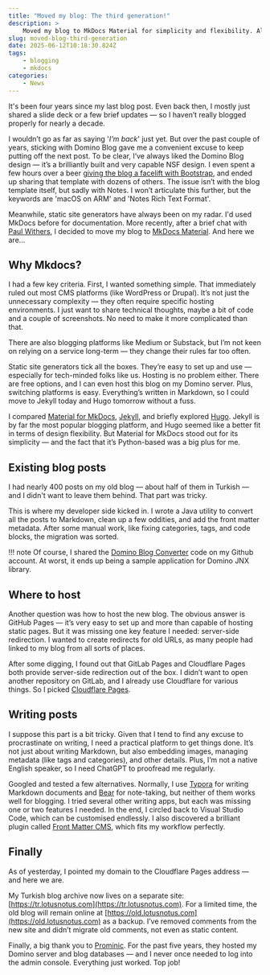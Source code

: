 ```yaml
---
title: "Moved my blog: The third generation!"
description: >
    Moved my blog to MkDocs Material for simplicity and flexibility. All posts migrated, new workflow set up, and archives preserved for future reference.
slug: moved-blog-third-generation
date: 2025-06-12T10:18:30.824Z
tags:
    - blogging
    - mkdocs
categories:
    - News
---
```


It's been four years since my last blog post. Even back then, I mostly just shared a slide deck or a few brief updates — so I haven’t really blogged properly for nearly a decade.
<!-- more -->
I wouldn’t go as far as saying '*I’m back*' just yet. But over the past couple of years, sticking with Domino Blog gave me a convenient excuse to keep putting off the next post. To be clear, I’ve always liked the Domino Blog design — it’s a brilliantly built and very capable NSF design. I even spent a few hours over a beer [giving the blog a facelift with Bootstrap](../imported/2013-11-change-is-good....md), and ended up sharing that template with dozens of others. The issue isn’t with the blog template itself, but sadly with Notes. I won’t articulate this further, but the keywords are 'macOS on ARM' and 'Notes Rich Text Format'.

Meanwhile, static site generators have always been on my radar. I'd used MkDocs before for documentation. More recently, after a brief chat with [Paul Withers](https://paulswithers.github.io/), I decided to move my blog to [MkDocs Material](https://squidfunk.github.io/mkdocs-material/). And here we are...

## Why Mkdocs?

I had a few key criteria. First, I wanted something simple. That immediately ruled out most CMS platforms (like WordPress or Drupal). It’s not just the unnecessary complexity — they often require specific hosting environments. I just want to share technical thoughts, maybe a bit of code and a couple of screenshots. No need to make it more complicated than that.

There are also blogging platforms like Medium or Substack, but I’m not keen on relying on a service long-term — they change their rules far too often.

Static site generators tick all the boxes. They’re easy to set up and use — especially for tech-minded folks like us. Hosting is no problem either. There are free options, and I can even host this blog on my Domino server. Plus, switching platforms is easy. Everything’s written in Markdown, so I could move to Jekyll today and Hugo tomorrow without a fuss.

I compared [Material for MkDocs](https://squidfunk.github.io/mkdocs-material/), [Jekyll](https://jekyllrb.com/), and briefly explored [Hugo](https://gohugo.io/). Jekyll is by far the most popular blogging platform, and Hugo seemed like a better fit in terms of design flexibility. But Material for MkDocs stood out for its simplicity — and the fact that it’s Python-based was a big plus for me.

## Existing blog posts

I had nearly 400 posts on my old blog — about half of them in Turkish — and I didn't want to leave them behind. That part was tricky.

This is where my developer side kicked in. I wrote a Java utility to convert all the posts to Markdown, clean up a few oddities, and add the front matter metadata. After some manual work, like fixing categories, tags, and code blocks, the migration was sorted.

!!! note
    Of course, I shared the [Domino Blog Converter](https://github.com/sbasegmez/Domino-Blog-Converter) code on my Github account. At worst, it ends up being a sample application for Domino JNX library.

## Where to host

Another question was how to host the new blog. The obvious answer is GitHub Pages — it’s very easy to set up and more than capable of hosting static pages. But it was missing one key feature I needed: server-side redirection. I wanted to create redirects for old URLs, as many people had linked to my blog from all sorts of places.

After some digging, I found out that GitLab Pages and Cloudflare Pages both provide server-side redirection out of the box. I didn’t want to open another repository on GitLab, and I already use Cloudflare for various things. So I picked [Cloudflare Pages](https://pages.cloudflare.com/).

## Writing posts

I suppose this part is a bit tricky. Given that I tend to find any excuse to procrastinate on writing, I need a practical platform to get things done. It’s not just about writing Markdown, but also embedding images, managing metadata (like tags and categories), and other details. Plus, I’m not a native English speaker, so I need ChatGPT to proofread me regularly.

Googled and tested a few alternatives. Normally, I use [Typora](https://typora.io/) for writing Markdown documents and [Bear](https://bear.app/) for note-taking, but neither of them works well for blogging. I tried several other writing apps, but each was missing one or two features I needed. In the end, I circled back to Visual Studio Code, which can be customised endlessly. I also discovered a brilliant plugin called [Front Matter CMS](https://frontmatter.codes), which fits my workflow perfectly.

## Finally

As of yesterday, I pointed my domain to the Cloudflare Pages address — and here we are.

My Turkish blog archive now lives on a separate site: [https://tr.lotusnotus.com](https://tr.lotusnotus.com). For a limited time, the old blog will remain online at [https://old.lotusnotus.com](https://old.lotusnotus.com) as a backup. I’ve removed comments from the new site and didn’t migrate old comments, not even as static content.

Finally, a big thank you to [Prominic](https://www.prominic.net/). For the past five years, they hosted my Domino server and blog databases — and I never once needed to log into the admin console. Everything just worked. Top job!
